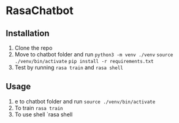 # RasaChatbot

## Installation

1. Clone the repo
2. Move to chatbot folder and run 
`python3 -m venv ./venv`
`source ./venv/bin/activate`
`pip install -r requirements.txt`
3. Test by running `rasa train` and `rasa shell`

## Usage
1. e to chatbot folder and run 
`source ./venv/bin/activate`
2. To train
`rasa train`
2. To use shell
`rasa shell
